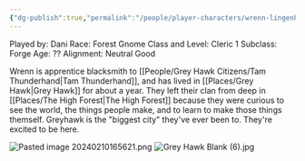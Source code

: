 ```yaml
---
{"dg-publish":true,"permalink":"/people/player-characters/wrenn-lingenhall/"}
---
```


Played by: Dani
Race: Forest Gnome
Class and Level: Cleric 1
Subclass: Forge
Age: ??
Alignment: Neutral Good

Wrenn is apprentice blacksmith to [[People/Grey Hawk Citizens/Tam Thunderhand\|Tam Thunderhand]], and has lived in [[Places/Grey Hawk\|Grey Hawk]] for about a year. They left their clan from deep in [[Places/The High Forest\|The High Forest]] because they were curious to see the world, the things people make, and to learn to make those things themself. Greyhawk is the "biggest city" they've ever been to. They're excited to be here.

![Pasted image 20240210165621.png](/img/user/Z_Attachments/Pasted%20image%2020240210165621.png)
![Grey Hawk Blank (6).jpg](/img/user/Z_Attachments/Grey%20Hawk%20Blank%20(6).jpg)